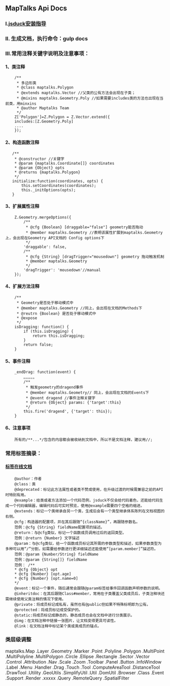 ## MapTalks Api Docs


### I.[jsduck安装指导](https://github.com/senchalabs/jsduck/wiki/Installation)

### II. 生成文档，执行命令：gulp docs

### III.常用注释关键字说明及注意事项：

#### 1、类注释
        /**
         * 多边形类
         * @class maptalks.Polygon
         * @extends maptalks.Vector //父类的公有方法会出现在子类；
         * @mixins maptalks.Geometry.Poly //如果需要includes类的方法也出现在当前类，用minxins
         * @author Maptalks Team
         */
        Z['Polygon']=Z.Polygon = Z.Vector.extend({
        includes:[Z.Geometry.Poly]
        ....
        });
        
#### 2、构造函数注释
       /**
        * @constructor //关键字
        * @param {maptalks.Coordinate[]} coordinates
        * @param {Object} opts
        * @returns {maptalks.Polygon}
        */
       initialize:function(coordinates, opts) {
           this.setCoordinates(coordinates);
           this._initOptions(opts);
       }
       
#### 3、扩展属性注释
        Z.Geometry.mergeOptions({
            /**
             * @cfg {Boolean} [draggable="false"] geometry能否拖动
             * @member maptalks.Geometry //表明该属性扩展到maptalks.Geometry上，会出现在Geometry API文档的 Config options下
             */
        	'draggable': false,
        	/**
        	 * @cfg {String} [dragTrigger="mousedown"] geometry 拖动触发机制
             * @member maptalks.Geometry 
             */
        	'dragTrigger': 'mousedown'//manual
        });
         
#### 4、扩展方法注释
        /**
         * Geometry是否处于移动模式中
         * @member maptalks.Geometry //同上，会出现在文档的Methods下
         * @reutrn {Boolean} 是否处于移动模式中
         * @expose
         */
        isDragging: function() {
            if (this.isDragging) {
                return this.isDragging;
            }
            return false;
        }
        
#### 5、事件注释
        _endDrag: function(event) {
            。。。。。。
            /**
             * 触发geometry的dragend事件
             * @member maptalks.Geometry// 同上，会出现在文档的Events下
             * @event dragend //事件注释关键字
             * @return {Object} params: {'target':this}
             */
            this.fire('dragend', {'target': this});
        }
        
#### 6、注意事项
        所有的/**...*/包含的内容都会被收纳到文档中，所以不是文档注释，建议用//;
        
### 常用标签摘录：
#### [标签在线文档](https://github.com/senchalabs/jsduck/wiki)

        @author：作者  
        @class：类  
        @deprecated：标记此方法属性或者类不赞成使用，在升级过渡的时候需兼容之前的API时特别有用。  
        @example：给类或者方法添加一个代码范例，jsduck不仅会给代码着色，还能给代码生成一个代码编辑器，编辑代码后可实时预览，使用@example需要四个空格的缩进。  
        @extends：标记一个类继承自另一个类，生成后会有一个类型继承体系陈列在文档视图的右侧。  
        @cfg：构造器的配置项，并在其后跟随“{className}”，再跟随参数名。  
        范例：@cfg {String} fieldName配置项的描述。  
        @return：与@cfg类似，标记一个函数成员调用过后的返回类型。  
        范例：@return {Number} 文字描述  
        @param：与@cfg类似，给一个函数成员标记其所需的参数类型和描述，如果参数类型为多种可以用“/”分割，如需要给参数进行更详细描述还能使用“[param.member]”描述符。  
        范例：@param {Number/String} fieldName  
        范例：@param {String[]} fieldName  
        范例： /**  
        * @cfg {Object} opt  
        * @cfg {Number} [opt.age]  
        * @cfg {Number} [opt.name=0]  
        */  
        @event：标记一个事件，随后通常会跟随@param标签给事件回调函数声明参数的说明。  
        @inheritdoc：在其后跟随Class#member，常用在子类覆盖父类成员后，子类注释块还需继续使用父类注释的情况下使用。  
        @private：将成员标记成私有，虽然也有@public但如果不特殊标明即为公有。  
        @protected：将成员标记成受保护的。  
        @static:将成员标记成静态的，静态成员也会在文档中进行分类展示。  
        @img：在文档注释中链接一张图片，让文档变得更具可读性。  
        @link：在文档注释中标记某个类或类成员的锚点。
        
### 类层级调整

maptalks.Map
        .Layer
        .Geometry
            .Marker
            .Point
            .Polyline
            .Polygon
            .MultiPoint
            .MultiPolyline
            .MultiPolygon
            .Circle
            .Ellipse
            .Rectangle
            .Sector
            .Vector
        .Control
            .Attribution
            .Nav
            .Scale
            .Zoom
            .Toolbar
            .Panel
            .Button
            .InfoWindow
            .Label
            .Menu
        .Handler
           .Drag
           .Touch
        .Tool
            .ComputeAreaTool
            .DistanceTool
            .DrawTool
        .Utility
            .GeoUtils
            .SimplifyUtil
            .Util
            .DomUtil
            .Browser
            .Class
            .Event
            .Support
        .Render
            .xxxxx
        .Query
            .RemoteQuery
            .SpatialFilter
         
           
    
        
        
